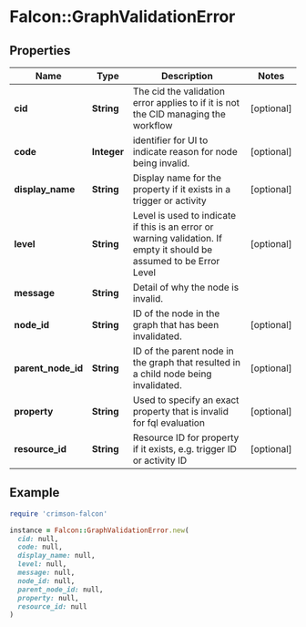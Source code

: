 # Falcon::GraphValidationError

## Properties

| Name | Type | Description | Notes |
| ---- | ---- | ----------- | ----- |
| **cid** | **String** | The cid the validation error applies to if it is not the CID managing the workflow | [optional] |
| **code** | **Integer** | identifier for UI to indicate reason for node being invalid. | [optional] |
| **display_name** | **String** | Display name for the property if it exists in a trigger or activity | [optional] |
| **level** | **String** | Level is used to indicate if this is an error or warning validation. If empty it should be assumed to be Error Level | [optional] |
| **message** | **String** | Detail of why the node is invalid. |  |
| **node_id** | **String** | ID of the node in the graph that has been invalidated. | [optional] |
| **parent_node_id** | **String** | ID of the parent node in the graph that resulted in a child node being invalidated. | [optional] |
| **property** | **String** | Used to specify an exact property that is invalid for fql evaluation | [optional] |
| **resource_id** | **String** | Resource ID for property if it exists, e.g. trigger ID or activity ID | [optional] |

## Example

```ruby
require 'crimson-falcon'

instance = Falcon::GraphValidationError.new(
  cid: null,
  code: null,
  display_name: null,
  level: null,
  message: null,
  node_id: null,
  parent_node_id: null,
  property: null,
  resource_id: null
)
```

